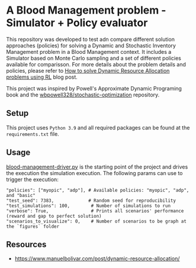 # A Blood Management problem - Simulator + Policy evaluator

This repository was developed to test adn compare different solution approaches (policies) for solving a 
Dynamic and Stochastic Inventory Management problem in a Blood Management context. 
It includes a Simulator based on Monte Carlo sampling and a set of different policies available for comparisson.
For more details about the problem details and policies, please refer to
[How to solve Dynamic Resource Allocation problems using RL](https://www.manuelbolivar.com/post/dynamic-resource-allocation/)
blog post.

This project was inspired by Powell's Approximate Dynamic Programing book []()
and the [wbpowell328/stochastic-optimization](https://github.com/wbpowell328/stochastic-optimization) repository.

## Setup

This project uses `Python 3.9` and all required packages can be found at the `requirements.txt` file.

## Usage

[blood-management-driver.py](blood-management-driver.py) is the starting point of the project and drives the execution
the simulation execution. The following params can use to trigger the execution:

```
"policies": ["myopic", "adp"], # Available policies: "myopic", "adp", and "basic"
"test_seed": 7383,             # Random seed for reproducibility
"test_simulations": 100,        # Number of simulations to run
"verbose": True,                # Prints all scenarios' performance (reward and gap to perfect solution)
"scenarios_to_visualize": 0,    # Number of scenarios to be graph at the `figures` folder
```

## Resources

+ https://www.manuelbolivar.com/post/dynamic-resource-allocation/
